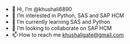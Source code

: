 - 👋 Hi, I’m @khushali6890
- 👀 I’m interested in Python, SAS and SAP HCM
- 🌱 I’m currently learning SAS and Python 
- 💞️ I’m looking to collaborate on SAP HCM
- 📫 How to reach me khushaligate@gmail.com

<!---
khushali6890/khushali6890 is a ✨ special ✨ repository because its `README.md` (this file) appears on your GitHub profile.
You can click the Preview link to take a look at your changes.
--->
